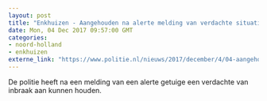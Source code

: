 ```yaml
---
layout: post
title: "Enkhuizen - Aangehouden na alerte melding van verdachte situatie"
date: Mon, 04 Dec 2017 09:57:00 GMT
categories: 
- noord-holland 
- enkhuizen 
externe_link: "https://www.politie.nl/nieuws/2017/december/4/04-aangehouden-na-inbraak.html"
---
```


De politie heeft na een melding van een alerte getuige een verdachte van inbraak aan kunnen houden.
